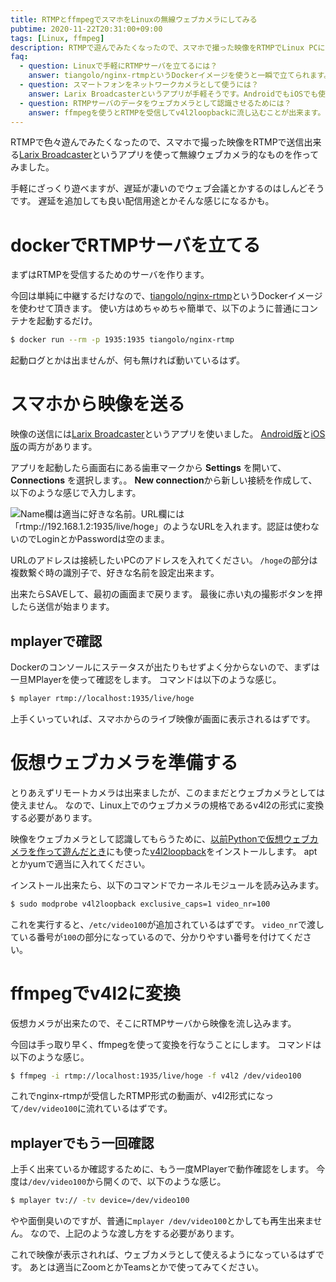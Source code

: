 ```yaml
---
title: RTMPとffmpegでスマホをLinuxの無線ウェブカメラにしてみる
pubtime: 2020-11-22T20:31:00+09:00
tags: [Linux, ffmpeg]
description: RTMPで遊んでみたくなったので、スマホで撮った映像をRTMPでLinux PCに送信して無線ウェブカメラ的なものを作ってみました。アプリやDockerイメージが揃っているので、結構手軽に試せる感じです。
faq:
  - question: Linuxで手軽にRTMPサーバを立てるには？
    answer: tiangolo/nginx-rtmpというDockerイメージを使うと一瞬で立てられます。
  - question: スマートフォンをネットワークカメラとして使うには？
    answer: Larix Broadcasterというアプリが手軽そうです。AndroidでもiOSでも使えます。
  - question: RTMPサーバのデータをウェブカメラとして認識させるためには？
    answer: ffmpegを使うとRTMPを受信してv4l2loopbackに流し込むことが出来ます。
---
```


RTMPで色々遊んでみたくなったので、スマホで撮った映像をRTMPで送信出来る[Larix Broadcaster](https://softvelum.com/larix/)というアプリを使って無線ウェブカメラ的なものを作ってみました。

手軽にざっくり遊べますが、遅延が凄いのでウェブ会議とかするのはしんどそうです。
遅延を追加しても良い配信用途とかそんな感じになるかも。


# dockerでRTMPサーバを立てる

まずはRTMPを受信するためのサーバを作ります。

今回は単純に中継するだけなので、[tiangolo/nginx-rtmp](https://hub.docker.com/r/tiangolo/nginx-rtmp/)というDockerイメージを使わせて頂きます。
使い方はめちゃめちゃ簡単で、以下のように普通にコンテナを起動するだけ。

``` bash
$ docker run --rm -p 1935:1935 tiangolo/nginx-rtmp
```

起動ログとかは出ませんが、何も無ければ動いているはず。


# スマホから映像を送る

映像の送信には[Larix Broadcaster](https://softvelum.com/larix/)というアプリを使いました。
[Android版](https://play.google.com/store/apps/details?id=com.wmspanel.larix_broadcaster)と[iOS版](https://apps.apple.com/jp/app/larix-broadcaster/id1042474385)の両方があります。

アプリを起動したら画面右にある歯車マークから **Settings** を開いて、 **Connections** を選択します。。
**New connection**から新しい接続を作成して、以下のような感じで入力します。

![Name欄は適当に好きな名前。URL欄には「rtmp://192.168.1.2:1935/live/hoge」のようなURLを入れます。認証は使わないのでLoginとかPasswordは空のまま。](/blog/2020/11/larix-broadcaster.jpg "256x512")

URLのアドレスは接続したいPCのアドレスを入れてください。
`/hoge`の部分は複数繋ぐ時の識別子で、好きな名前を設定出来ます。

出来たらSAVEして、最初の画面まで戻ります。
最後に赤い丸の撮影ボタンを押したら送信が始まります。

## mplayerで確認

Dockerのコンソールにステータスが出たりもせずよく分からないので、まずは一旦MPlayerを使って確認をします。
コマンドは以下のような感じ。

``` bash
$ mplayer rtmp://localhost:1935/live/hoge
```

上手くいっていれば、スマホからのライブ映像が画面に表示されるはずです。


# 仮想ウェブカメラを準備する

とりあえずリモートカメラは出来ましたが、このままだとウェブカメラとしては使えません。
なので、Linux上でのウェブカメラの規格であるv4l2の形式に変換する必要があります。

映像をウェブカメラとして認識してもらうために、[以前Pythonで仮想ウェブカメラを作って遊んだとき](/blog/2020/08/python-opencv-create-virtual-webcam)にも使った[v4l2loopback](https://github.com/umlaeute/v4l2loopback)をインストールします。
aptとかyumで適当に入れてください。

インストール出来たら、以下のコマンドでカーネルモジュールを読み込みます。

``` bash
$ sudo modprobe v4l2loopback exclusive_caps=1 video_nr=100
```

これを実行すると、`/etc/video100`が追加されているはずです。
`video_nr`で渡している番号が`100`の部分になっているので、分かりやすい番号を付けてください。


# ffmpegでv4l2に変換

仮想カメラが出来たので、そこにRTMPサーバから映像を流し込みます。

今回は手っ取り早く、ffmpegを使って変換を行なうことにします。
コマンドは以下のような感じ。

``` bash
$ ffmpeg -i rtmp://localhost:1935/live/hoge -f v4l2 /dev/video100
```

これでnginx-rtmpが受信したRTMP形式の動画が、v4l2形式になって`/dev/video100`に流れているはずです。


## mplayerでもう一回確認

上手く出来ているか確認するために、もう一度MPlayerで動作確認をします。
今度は`/dev/video100`から開くので、以下のような感じ。

``` bash
$ mplayer tv:// -tv device=/dev/video100
```

やや面倒臭いのですが、普通に`mplayer /dev/video100`とかしても再生出来ません。
なので、上記のような渡し方をする必要があります。

これで映像が表示されれば、ウェブカメラとして使えるようになっているはずです。
あとは適当にZoomとかTeamsとかで使ってみてください。
